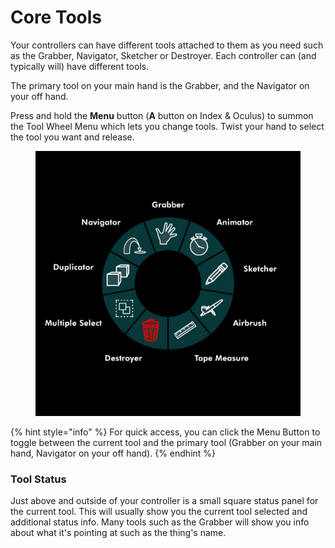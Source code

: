 # Core Tools

Your controllers can have different tools attached to them as you need such as the Grabber, Navigator, Sketcher or Destroyer. Each controller can (and typically will) have different tools.

The primary tool on your main hand is the Grabber, and the Navigator on your off hand.

Press and hold the **Menu** button (**A** button on Index & Oculus) to summon the Tool Wheel Menu which lets you change tools. Twist your hand to select the tool you want and release.

<figure><img src="../../.gitbook/assets/image (7).png" alt=""><figcaption></figcaption></figure>

{% hint style="info" %}
For quick access, you can click the Menu Button to toggle between the current tool and the primary tool (Grabber on your main hand, Navigator on your off hand).
{% endhint %}

### Tool Status

Just above and outside of your controller is a small square status panel for the current tool. This will usually show you the current tool selected and additional status info. Many tools such as the Grabber will show you info about what it's pointing at such as the thing's name.
